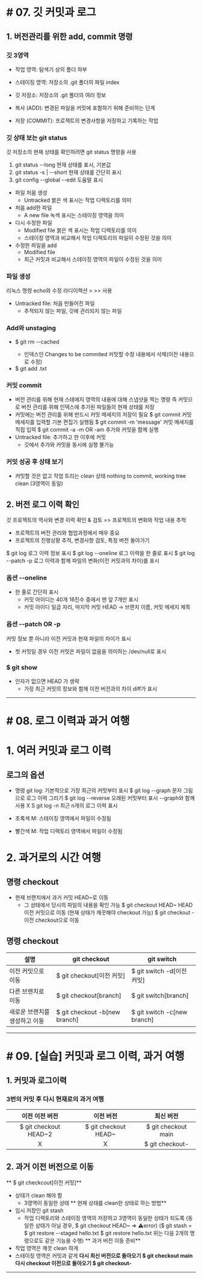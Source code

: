 # # 07. 깃 커밋과 로그

## 1. 버전관리를 위한 add, commit 명령
### 깃 3영역

- 작업 영역: 탐색기 상의 폴더 하부
- 스테이징 영역: 저장소의 .git 폴더의 파일 index
- 깃 저장소: 저장소의 .git 폴더의 여러 정보

- 복사 (ADD): 변경된 파일을 커밋에 포함하기 위해 준비하는 단계
- 저장 (COMMIT): 프로젝트의 변경사항을 저장하고 기록하는 작업

### 깃 상태 보는 git status

깃 저장소의 현재 상태를 확인하려면 git status 명령을 사용
1. git status --long 현재 상태를 표시, 기본값
2. git status -s | --short 현재 상태를 간단히 표시
3. git config --global --edit 도움말 표시

- 파일 처음 생성
  - Untracked 붉은 색 표시는 작업 디렉토리를 의미
- 처음 add한 파일
  - A new file 녹색 표시는 스테이징 영역을 의미
- 다시 수정한 파일
  - Modified file 붉은 색 표시는 작업 디렉토리를 의미
  - 스테이징 영역과 비교해서 작업 디렉토리의 파일이 수정된 것을 의미
- 수정한 파일을 add
  - Modified file
  - 최근 커밋과 비교해서 스테이징 영역의 파일이 수정된 것을 의미

### 파일 생성

리눅스 명령 echo와 수정 라디이렉션 > >> 사용
- Untracked file: 처음 만들어진 파일
  - 추적되지 않는 파일, 깃에 관리되지 않는 파일

### Add와 unstaging 

- $ git rm --cached <file>
  - 인덱스인 Changes to be commited 커밋할 수정 내용에서 삭제(이전 내용으로 수정)
- $ git add .txt

### 커밋 commit

- 버전 관리를 위해 현재 스테에지 영역의 내용에 대해 스냅샷을 찍는 명령
  즉 커밋으로 버전 관리를 위해 인덱스에 추가된 파일들의 현재 상태를 저장
- 커밋에는 버전 관리를 위해 반드시 커밋 메세지의 저장이 필요
$ git commit 커밋 메세지를 입력할 기본 편집기 실행됨
$ git commit -m 'message' 커밋 메세지를 직접 입력
$ git commit -a -m OR -am 추가와 커밋을 함께 실행
- Untracked file: 추가하고 한 이후에 커밋
  - 깃에서 추가와 커밋을 동시에 실행 불가능

### 커밋 성공 후 상태 보기

- 커밋할 것은 없고 작업 트리는 clean 상태
  nothing to commit, working tree clean (3영역이 동일)

## 2. 버전 로그 이력 확인

깃 프로젝트의 역사와 변경 이력 확인 & 검토
=> 프로젝트의 변화와 작업 내용 추척
- 프로젝트의 버전 관리와 협업과정에서 매우 중요
- 프로젝트의 진행상황 추적, 변경사항 검토, 특정 버전 돌아가기

$ git log 로그 이력 정보 표시
$ git log --oneline 로그 이력을 한 줄로 표시
$ git log --patch -p 로그 이력과 함께 파일의 변화(이전 커밋과의 차이)를 표시

### 옵션 --oneline

- 한 줄로 간단히 표시
  - 커밋 아이디는 40개 16진수 중에서 맨 앞 7개만 표시
  - 커밋 아이디 일곱 자리, 마지막 커밋 HEAD -> 브랜치 이름, 커밋 메세지 제목

### 옵션 --patch OR -p

커밋 정보 뿐 아니라 이전 커밋과 현재 파일의 차이가 표시
  - 첫 커밋일 경우 이전 커밋은 파일이 없음을 의미하는 /dev/null로 표시

### $ git show 

- 인자가 없으면 HEAD 가 생략
  - 가장 최근 커밋의 정보와 함께 이전 버전과의 차이 diff가 표시

---

# # 08. 로그 이력과 과거 여행

# 1. 여러 커밋과 로그 이력
## 로그의 옵션

- 명령 git log: 기본적으로 가장 최근의 커밋부터 표시
$ git log --graph 문자 그림으로 로그 이력 그리기
$ git log --reverse 오래된 커밋부터 표시 --graph와 함께 사용 X
S git log -n 최근 n개의 로그 이력 표시

- 초록색 M: 스테이징 영역에서 파일이 수정됨
- 빨간색 M: 작업 디렉토리 영역에서 파일이 수정됨

# 2. 과거로의 시간 여행
## 명령 checkout

- 현재 브랜치에서 과거 커밋 HEAD~로 이동
  - 그 상태에서 당시의 파일의 내용을 확인 가능
$ git checkout HEAD~ HEAD 이전 커밋으로 이동
(현재 상태가 깨끗해야 checkout 가능)
$ git checkout - 이전 checkout으로 이동

## 명령 checkout
|설명|git checkout|git switch|
|---------------------|-------|---------|
| 이전 커밋으로 이동 | $ git checkout[이전 커밋] | $ git switch -d[이전 커밋]|
| 다른 브랜치로 이동 | $ git checkout[branch] | $ git switch[branch] |
|새로운 브랜치를 생성하고 이동 | $ git checkout -b[new branch] | $ git switch -c[new branch] |

---

# # 09. [실습] 커밋과 로그 이력, 과거 여행

## 1. 커밋과 로그이력
### 3번의 커밋 후 다시 현재로의 과거 여행

| 이전 이전 버전 | 이전 버전 | 최신 버전 |
|:---:|:---:|:---:|
|$ git checkout HEAD~2|$ git checkout HEAD~|$ git checkout main|
|X|X|$ git checkout-|

## 2. 과거 이전 버전으로 이동

** $ git checkcout[이전 커밋]**
- 상태가 clean 해야 함
  - 3영역이 동일한 상태
** 현재 상태를 clean한 상태로 하는 방법**
- 임시 저장인 git stash
  - 작업 디렉토리와 스테이징 영역의 저장하고 3영역이 동일한 상태가 되도록
  (동일한 상태가 아닐 경우, $ git checkout HEAD~ => ⚠️error)
  ($ git stash = $ git restore --staged hello.txt
                 $ git restore hello.txt
  위는 다음 2개의 명령으로도 같은 기능을 수행)
** 과거 버전 이동 준비**
- 작업 영역은 깨끗 clean 하게
- 스테이징 영역은 커밋과 같게
**다시 최신 버전으로 돌아오기 $ git checkout main**
**다시 checkout 이전으로 돌아오기 $ git checkout-**

---